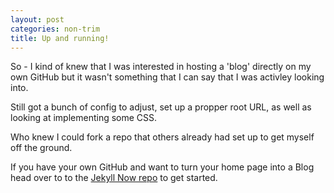 ```yaml
---
layout: post
categories: non-trim
title: Up and running!
---
```


So - I kind of knew that I was interested in hosting a 'blog' directly on my own GitHub but it wasn't something that I can say that I was activley looking into.

Still got a bunch of config to adjust, set up a propper root URL, as well as looking at implementing some CSS.

Who knew I could fork a repo that others already had set up to get myself off the ground.

If you have your own GitHub and want to turn your home page into a Blog head over to to the [Jekyll Now repo](https://github.com/barryclark/jekyll-now) to get started.
